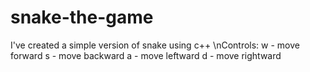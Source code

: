 # snake-the-game
I've created a simple version of snake using c++
\nControls:
w - move forward
s - move backward
a - move leftward
d - move rightward
